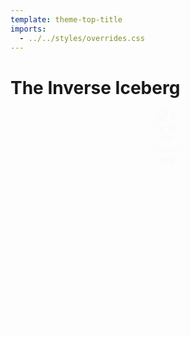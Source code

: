 ```yaml
---
template: theme-top-title
imports:
  - ../../styles/overrides.css
---
```


<style>
  img {
    width: 30%!important;
  }

  p {
    width: 80%!important;
    margin: 0 auto!important;
    text-align: center;
    -webkit-animation: fadein 2s; /* Safari, Chrome and Opera > 12.1 */
    -moz-animation: fadein 2s; /* Firefox < 16 */
    -ms-animation: fadein 2s; /* Internet Explorer */
      -o-animation: fadein 2s; /* Opera < 12.1 */
        animation: fadein 2s;
  }

  @keyframes fadein {
    from { opacity: 0; }
    to   { opacity: 1; }
  }

  /* Firefox < 16 */
  @-moz-keyframes fadein {
    from { opacity: 0; }
    to   { opacity: 1; }
  }

  /* Safari, Chrome and Opera > 12.1 */
  @-webkit-keyframes fadein {
      from { opacity: 0; }
      to   { opacity: 1; }
  }

  /* Internet Explorer */
  @-ms-keyframes fadein {
      from { opacity: 0; }
      to   { opacity: 1; }
  }

  /* Opera < 12.1 */
  @-o-keyframes fadein {
      from { opacity: 0; }
      to   { opacity: 1; }
  }
</style>

# The Inverse Iceberg

![tip of the iceberg](/assets/iceberg-upside-down.jpg)

<!-- - HTML / CSS
- FE frameworks
- bundlers
- reload / HMR
- TypeScript -->